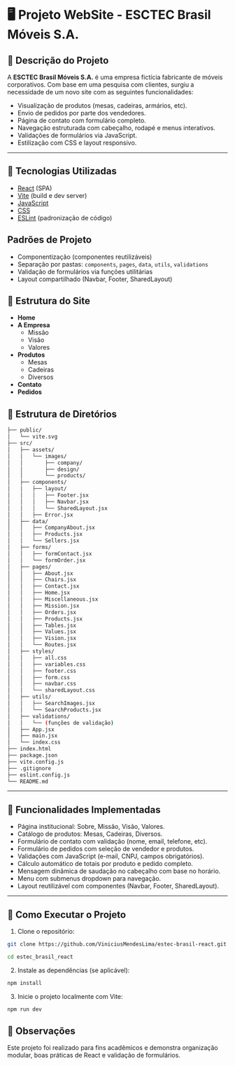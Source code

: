 # 🖥️ Projeto WebSite - ESCTEC Brasil Móveis S.A.

## 🧾 Descrição do Projeto

A **ESCTEC Brasil Móveis S.A.** é uma empresa fictícia fabricante de móveis corporativos. Com base em uma pesquisa com clientes, surgiu a necessidade de um novo site com as seguintes funcionalidades:

- Visualização de produtos (mesas, cadeiras, armários, etc).
- Envio de pedidos por parte dos vendedores.
- Página de contato com formulário completo.
- Navegação estruturada com cabeçalho, rodapé e menus interativos.
- Validações de formulários via JavaScript.
- Estilização com CSS e layout responsivo.
---

## 🧩 Tecnologias Utilizadas

- [React](https://react.dev/) (SPA)
- [Vite](https://vitejs.dev/) (build e dev server)
- [JavaScript](https://developer.mozilla.org/pt-BR/docs/Web/JavaScript)
- [CSS](https://developer.mozilla.org/pt-BR/docs/Web/CSS)
- [ESLint](https://eslint.org/) (padronização de código)

## Padrões de Projeto

- Componentização (componentes reutilizáveis)
- Separação por pastas: `components`, `pages`, `data`, `utils`, `validations`
- Validação de formulários via funções utilitárias
- Layout compartilhado (Navbar, Footer, SharedLayout)

## 📂 Estrutura do Site

- **Home**
- **A Empresa**
  - Missão
  - Visão
  - Valores
- **Produtos**
  - Mesas
  - Cadeiras
  - Diversos
- **Contato**
- **Pedidos**

## 📁 Estrutura de Diretórios
```bash
├── public/
│   └── vite.svg
├── src/
│   ├── assets/
│   │   └── images/
│   │       ├── company/
│   │       ├── design/
│   │       └── products/
│   ├── components/
│   │   ├── layout/
│   │   │   ├── Footer.jsx
│   │   │   ├── Navbar.jsx
│   │   │   └── SharedLayout.jsx
│   │   ├── Error.jsx
│   ├── data/
│   │   ├── CompanyAbout.jsx
│   │   ├── Products.jsx
│   │   └── Sellers.jsx
│   ├── forms/
│   │   ├── formContact.jsx
│   │   └── formOrder.jsx
│   ├── pages/
│   │   ├── About.jsx
│   │   ├── Chairs.jsx
│   │   ├── Contact.jsx
│   │   ├── Home.jsx
│   │   ├── Miscellaneous.jsx
│   │   ├── Mission.jsx
│   │   ├── Orders.jsx
│   │   ├── Products.jsx
│   │   ├── Tables.jsx
│   │   ├── Values.jsx
│   │   ├── Vision.jsx
│   │   └── Routes.jsx
│   ├── styles/
│   │   ├── all.css
│   │   ├── variables.css
│   │   ├── footer.css
│   │   ├── form.css
│   │   ├── navbar.css
│   │   └── sharedLayout.css
│   ├── utils/
│   │   ├── SearchImages.jsx
│   │   └── SearchProducts.jsx
│   ├── validations/
│   │   └── (funções de validação)
│   ├── App.jsx
│   ├── main.jsx
│   └── index.css
├── index.html
├── package.json
├── vite.config.js
├── .gitignore
├── eslint.config.js
└── README.md
```

---

## 🧩 Funcionalidades Implementadas

- Página institucional: Sobre, Missão, Visão, Valores.
- Catálogo de produtos: Mesas, Cadeiras, Diversos.
- Formulário de contato com validação (nome, email, telefone, etc).
- Formulário de pedidos com seleção de vendedor e produtos.
- Validações com JavaScript (e-mail, CNPJ, campos obrigatórios).
- Cálculo automático de totais por produto e pedido completo.
- Mensagem dinâmica de saudação no cabeçalho com base no horário.
- Menu com submenus dropdown para navegação.
- Layout reutilizável com componentes (Navbar, Footer, SharedLayout).

---

## 📑 Como Executar o Projeto

1. Clone o repositório:

```bash
git clone https://github.com/ViniciusMendesLima/estec-brasil-react.git

cd estec_brasil_react
```
2. Instale as dependências (se aplicável):

```bash
npm install
```
3. Inicie o projeto localmente com Vite:
```bash
npm run dev
```

## 📝 Observações

Este projeto foi realizado para fins acadêmicos e demonstra organização modular, boas práticas de React e validação de formulários.

